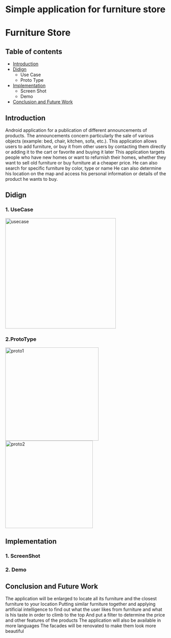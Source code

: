 # Simple application for furniture store
# Furniture Store

## Table of contents
* [Introduction](#Introduction)
* [Didign](#Didign)
  * Use Case
  * Proto Type
* [Implementation](#Implementation)
  * Screen Shot
  * Demo
* [Conclusion and Future Work](#Conclusion-and-Future-Work)

## Introduction
Android application for a publication of different announcements of products. 
The announcements concern particularly the sale of various objects (example: bed, chair, kitchen, sofa, etc.).
This application allows users to add furniture, or buy it from other users by contacting them directly or adding it to the cart or favorite and buying it later
This application targets people who have new homes or want to refurnish their homes, whether they want to sell old furniture or buy furniture at a cheaper price.
He can also search for specific furniture by color, type or name
He can also determine his location on the map and access his personal information or details of the product he wants to buy.

## Didign
### 1. UseCase
<img width="346" alt="usecase" src="https://user-images.githubusercontent.com/107775566/216893209-a3e5fe2f-f08c-4069-8550-2e2d14f1cef2.png">

### 2.ProtoType
<img width="292" alt="proto1" src="https://user-images.githubusercontent.com/107775566/216893225-0faca7f9-50c9-4f2b-8197-919b2b136fc9.png">
<img width="274" alt="proto2" src="https://user-images.githubusercontent.com/107775566/216893228-3e10f266-f647-4269-9a61-ebf1e738a33d.png">


## Implementation
### 1. ScreenShot


### 2. Demo


## Conclusion and Future Work
The application will be enlarged to locate all its furniture and the closest furniture to your location
Putting similar furniture together and applying artificial intelligence to find out what the user likes from furniture and what is his taste in order to climb to the top
And put a filter to determine the price and other features of the products
The application will also be available in more languages
The facades will be renovated to make them look more beautiful
